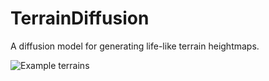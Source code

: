# TerrainDiffusion
A diffusion model for generating life-like terrain heightmaps.

![Example terrains](https://media.licdn.com/dms/image/v2/D4E12AQExsonqAIQ5MA/article-inline_image-shrink_1500_2232/article-inline_image-shrink_1500_2232/0/1726177213167?e=1734566400&v=beta&t=nMO2wlVwgZOzLmgq8EwtisbCoskb7PIInKbEO10c6BM)
